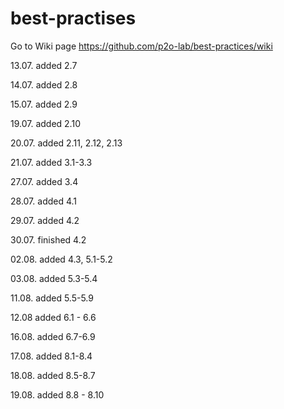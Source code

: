 # best-practises
Go to Wiki page
https://github.com/p2o-lab/best-practices/wiki

13.07. added 2.7

14.07. added 2.8

15.07. added 2.9

19.07. added 2.10

20.07. added 2.11, 2.12, 2.13 

21.07. added 3.1-3.3

27.07. added 3.4

28.07. added 4.1

29.07. added 4.2

30.07. finished 4.2

02.08. added 4.3, 5.1-5.2

03.08. added 5.3-5.4

11.08. added 5.5-5.9

12.08 added 6.1 - 6.6

16.08. added 6.7-6.9

17.08. added 8.1-8.4

18.08. added 8.5-8.7

19.08. added 8.8 - 8.10
